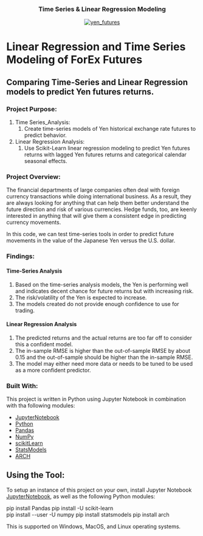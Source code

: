 <h3 align="center">Time Series & Linear Regression Modeling</h3>
<p align="center">
  <a href="ttps://https://github.com/bgregory0913/Forex_TimeSeries_LinearRegression_Modeling">
    <img src="forex_img.png" alt="yen_futures" align="center">
  </a>
</p>

# __Linear Regression and Time Series Modeling of ForEx Futures__

## Comparing Time-Series and Linear Regression models to predict Yen futures returns.

### Project Purpose:
1. Time Series_Analysis:
    1. Create time-series models of Yen historical exchange rate futures to predict behavior.
1. Linear Regression Analysis:
    1. Use Scikit-Learn linear regression modeling to predict Yen futures returns with lagged Yen futures returns and categorical calendar seasonal effects.


### Project Overview:
The financial departments of large companies often deal with foreign currency transactions while doing international business. As a result, they are always looking for anything that can help them better understand the future direction and risk of various currencies. Hedge funds, too, are keenly interested in anything that will give them a consistent edge in predicting currency movements.

In this code, we can test time-series tools in order to predict future movements in the value of the Japanese Yen versus the U.S. dollar.


### Findings:
#### Time-Series Analysis
1. Based on the time-series analysis models, the Yen is performing well and indicates decent chance for future returns but with increasing risk.
1. The risk/volatility of the Yen is expected to increase.
1. The models created do not provide enough confidence to use for trading.

#### Linear Regression Analysis
1. The predicted returns and the actual returns are too far off to consider this a confident model.
1. The in-sample RMSE is higher than the out-of-sample RMSE by about 0.15 and the out-of-sample should be higher than the in-sample RMSE.
1. The model may either need more data or needs to be tuned to be used as a more confident predictor.


### Built With:
This project is written in Python using Jupyter Notebook in combination with tha following modules:
* [JupyterNotebook](https://jupyter.org/)
* [Python](https://www.python.org/)
* [Pandas](https://pandas.pydata.org/)
* [NumPy](https://numpy.org/)
* [scikitLearn](https://scikit-learn.org/stable/)
* [StatsModels](https://www.statsmodels.org/stable/index.html)
* [ARCH](https://pypi.org/project/arch/)
   
   
## Using the Tool:
To setup an instance of this project on your own, install Jupyter Notebook [JupyterNotebook](https://jupyter.org/), as well as the following Python modules:

pip install Pandas
pip install -U scikit-learn   
pip install --user -U numpy
pip install statsmodels
pip install arch

This is supported on Windows, MacOS, and Linux operating systems.
